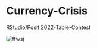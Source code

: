 # Currency-Crisis
RStudio/Posit 2022-Table-Contest

![ffwsj](https://user-images.githubusercontent.com/46971211/200618575-5b8ed869-bf9f-4562-8fad-483fae402dd2.png)
